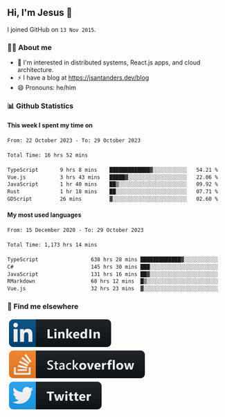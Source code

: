 ## Hi, I'm Jesus 👋

I joined GitHub on `13 Nov 2015`.

<!-- Talking about you -->

### 👨‍💻 About me

- 👦 I'm interested in distributed systems, React.js apps, and cloud architecture.
- ⚡️ I have a blog at <https://jsantanders.dev/blog>
- 😄 Pronouns: he/him

### 📊 Github Statistics

#### This week I spent my time on

<!--START_SECTION:weekly-->

```txt
From: 22 October 2023 - To: 29 October 2023

Total Time: 16 hrs 52 mins

TypeScript       9 hrs 8 mins    █████████████▓░░░░░░░░░░░   54.21 %
Vue.js           3 hrs 43 mins   █████▓░░░░░░░░░░░░░░░░░░░   22.06 %
JavaScript       1 hr 40 mins    ██▒░░░░░░░░░░░░░░░░░░░░░░   09.92 %
Rust             1 hr 18 mins    ██░░░░░░░░░░░░░░░░░░░░░░░   07.71 %
GDScript         26 mins         ▓░░░░░░░░░░░░░░░░░░░░░░░░   02.60 %
```

<!--END_SECTION:weekly-->

#### My most used languages

<!--START_SECTION:alltime-->

```txt
From: 15 December 2020 - To: 29 October 2023

Total Time: 1,173 hrs 14 mins

TypeScript                 638 hrs 28 mins █████████████▓░░░░░░░░░░░   54.42 %
C#                         145 hrs 30 mins ███░░░░░░░░░░░░░░░░░░░░░░   12.40 %
JavaScript                 131 hrs 16 mins ██▓░░░░░░░░░░░░░░░░░░░░░░   11.19 %
RMarkdown                  68 hrs 12 mins  █▒░░░░░░░░░░░░░░░░░░░░░░░   05.81 %
Vue.js                     32 hrs 23 mins  ▓░░░░░░░░░░░░░░░░░░░░░░░░   02.76 %
```

<!--END_SECTION:alltime-->

### 📢 Find me elsewhere

<p>
  <a target="_blank" href="https://linkedin.com/in/jsantanders">
    <img src="https://github.com/jsantanders/jsantanders/blob/master/img/linkedin.svg" alt="LinkedIn" style="vertical-align:top; margin:4px">
  </a>
  
  <a target="_blank" href="https://stackoverflow.com/users/7318331/jesus-santander">
    <img src="https://github.com/jsantanders/jsantanders/blob/master/img/stackoverflow.svg" alt="StackOverflow" style="vertical-align:top; margin:4px">
  </a>
  
  <a target="_blank" href="http://twitter.com/jsantanders">
    <img src="https://github.com/jsantanders/jsantanders/blob/master/img/twitter.svg" alt="Twitter" style="vertical-align:top; margin:4px">
  </a>
</p>
